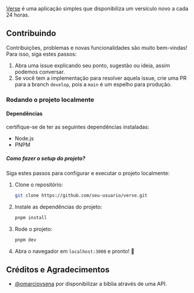 [Verse](https://verse-chi.vercel.app/) é uma aplicação simples que disponibiliza um versículo novo a cada 24 horas.

## Contribuindo
Contribuições, problemas e novas funcionalidades são muito bem-vindas! Para isso, siga estes passos:

1. Abra uma issue explicando seu ponto, sugestão ou ideia, assim podemos conversar.
2. Se você tem a implementação para resolver aquela issue, crie uma PR para a branch `develop`, pois a `main` é um espelho para produção.

### Rodando o projeto localmente
#### Dependências
certifique-se de ter as seguintes dependências instaladas:

- Node.js
- PNPM

##### Como fazer o setup do projeto?
Siga estes passos para configurar e executar o projeto localmente:

1. Clone o repositório:
   ```bash
   git clone https://github.com/seu-usuario/verse.git
   ```
2. Instale as dependências do projeto:
	```bash
	pnpm install
	```
3. Rode o projeto:
	```bash
	pnpm dev
	```
4. Abra o navegador em `localhost:3000` e pronto! 🎉

## Créditos e Agradecimentos

- [@omarciovsena](https://github.com/omarciovsena) por disponibilizar a bíblia através de uma API.